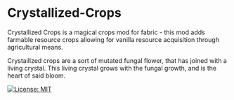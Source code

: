 # Crystallized-Crops


Crystallized Crops is a magical crops mod for fabric - this mod adds farmable resource crops allowing for vanilla resource acquisition through agricultural means.

Crystaillzed crops are a sort of mutated fungal flower, that has joined with a living crystal. This living crystal grows with the fungal growth, and is the heart of said bloom.

[![License: MIT](https://img.shields.io/badge/License-MIT-yellow.svg)](https://opensource.org/licenses/MIT)

